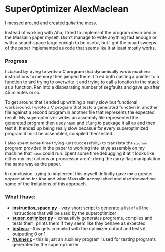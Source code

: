 # SuperOptimizer AlexMaclean

I messed around and created _quite_ the mess.

Instead of working with Aha, I tried to implement the program described in the Massalin paper myself. 
Didn't manage to write anything fast enough or with a search space large enough to be useful, but I got the broad sweeps of the paper implemented as
code that seems like it at least mostly works. 

### Progress

I started by trying to write a C program that dynamically wrote machine instructions to memory then jumped there. 
I tried both casting a pointer to a function to and trying to overwrite it and trying to call a location in the stack as a
function. Ran into a dispearating number of segfaults and gave up after 45 minutes or so.

To get around that I ended up writting a really slow but functional workaround. I wrote a C program that tests a generated function in another file against a second 
program in another file that represents the expected result. My superoptimizer writes an assembly file represented the generated program then uses `nasm` and `clang` 
to package it all up and then test it. It ended up being really slow becasue for every superoptimized program it must be assembled, compiled then tested.

I also spent some time trying (unscuccessfully) to translate the `signum` program provided in the paper to working Intel stlye assembly on my machine that `nasm` could run.
Spent some time debugging it at it looks like either my instructions or proccessor aren't doing the carry flag manipulation the same way as the paper.

In conclusion, trying to implement this myself definitly gave me a greater appreciation for Aha and what Massalin acomplished
and also showed me some of the limitations of this approach.

### What I have:

* **[instruction_space.py](/instruction_space.py)** - very short script to generate a list of all the instructions that will be used by the superoptimizer
* **[super_optimizer.py](/super_optimizer.py)** - exhaustivly generates programs, compiles and tests them, prints them if they seem like they behave as expected
* **[tester.c](/tester.c)** - this gets compiled with the optimizer output and tests it outputting 0 or 1
* **[/runner.c](/runner.c)** - this is just an auxiliary program I used for testing programs generated by the superoptimizer
